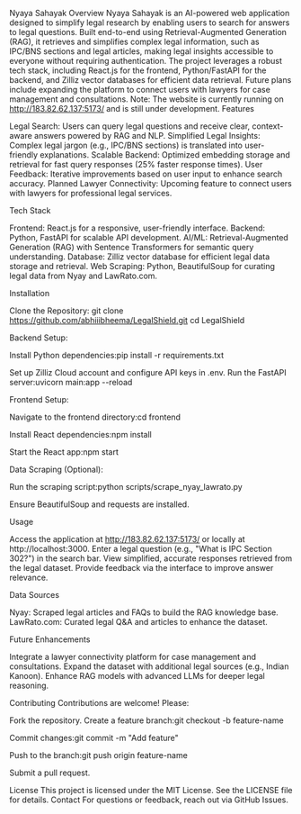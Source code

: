 Nyaya Sahayak
Overview
Nyaya Sahayak is an AI-powered web application designed to simplify legal research by enabling users to search for answers to legal questions. Built end-to-end using Retrieval-Augmented Generation (RAG), it retrieves and simplifies complex legal information, such as IPC/BNS sections and legal articles, making legal insights accessible to everyone without requiring authentication. The project leverages a robust tech stack, including React.js for the frontend, Python/FastAPI for the backend, and Zilliz vector databases for efficient data retrieval. Future plans include expanding the platform to connect users with lawyers for case management and consultations.
Note: The website is currently running on http://183.82.62.137:5173/ and is still under development.
Features

Legal Search: Users can query legal questions and receive clear, context-aware answers powered by RAG and NLP.
Simplified Legal Insights: Complex legal jargon (e.g., IPC/BNS sections) is translated into user-friendly explanations.
Scalable Backend: Optimized embedding storage and retrieval for fast query responses (25% faster response times).
User Feedback: Iterative improvements based on user input to enhance search accuracy.
Planned Lawyer Connectivity: Upcoming feature to connect users with lawyers for professional legal services.

Tech Stack

Frontend: React.js for a responsive, user-friendly interface.
Backend: Python, FastAPI for scalable API development.
AI/ML: Retrieval-Augmented Generation (RAG) with Sentence Transformers for semantic query understanding.
Database: Zilliz vector database for efficient legal data storage and retrieval.
Web Scraping: Python, BeautifulSoup for curating legal data from Nyay and LawRato.com.

Installation

Clone the Repository:
git clone https://github.com/abhiiibheema/LegalShield.git
cd LegalShield


Backend Setup:

Install Python dependencies:pip install -r requirements.txt


Set up Zilliz Cloud account and configure API keys in .env.
Run the FastAPI server:uvicorn main:app --reload




Frontend Setup:

Navigate to the frontend directory:cd frontend


Install React dependencies:npm install


Start the React app:npm start




Data Scraping (Optional):

Run the scraping script:python scripts/scrape_nyay_lawrato.py


Ensure BeautifulSoup and requests are installed.



Usage

Access the application at http://183.82.62.137:5173/ or locally at http://localhost:3000.
Enter a legal question (e.g., "What is IPC Section 302?") in the search bar.
View simplified, accurate responses retrieved from the legal dataset.
Provide feedback via the interface to improve answer relevance.

Data Sources

Nyay: Scraped legal articles and FAQs to build the RAG knowledge base.
LawRato.com: Curated legal Q&A and articles to enhance the dataset.

Future Enhancements

Integrate a lawyer connectivity platform for case management and consultations.
Expand the dataset with additional legal sources (e.g., Indian Kanoon).
Enhance RAG models with advanced LLMs for deeper legal reasoning.

Contributing
Contributions are welcome! Please:

Fork the repository.
Create a feature branch:git checkout -b feature-name


Commit changes:git commit -m "Add feature"


Push to the branch:git push origin feature-name


Submit a pull request.

License
This project is licensed under the MIT License. See the LICENSE file for details.
Contact
For questions or feedback, reach out via GitHub Issues.
